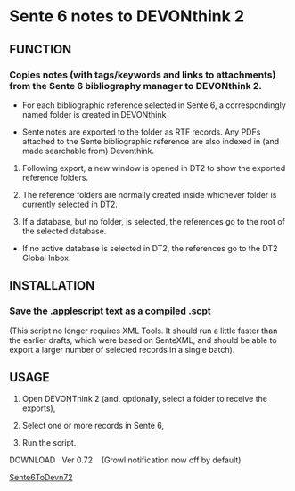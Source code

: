 
# Sente 6 notes to DEVONthink 2

## FUNCTION  

### Copies notes (with tags/keywords and links to attachments) from the Sente 6 bibliography manager to DEVONthink 2.  

- For each bibliographic reference selected in Sente 6, a correspondingly named folder is created in DEVONthink   

- Sente notes are exported to the folder as RTF records. Any PDFs attached to the Sente bibliographic reference are also indexed in (and made searchable from) Devonthink.   

1. Following export, a new window is opened in DT2 to show the exported reference folders.  

2. The reference folders are normally created inside whichever folder is currently selected in DT2.  

3. If a database, but no folder, is selected, the references go to the root of the selected database.  

- If no active database is selected in DT2, the references go to the DT2 Global Inbox.  

## INSTALLATION  

### Save the .applescript text as a compiled .scpt  

(This script no longer requires XML Tools. It should run a little faster than the earlier drafts, which were based on SenteXML, and should be able to export a larger number of selected records in a single batch).  

## USAGE  

1. Open DEVONThink 2 (and, optionally, select a folder to receive the exports),  

2. Select one or more records in Sente 6,  

3. Run the script.  

DOWNLOAD   Ver 0.72    (Growl notification now off by default)    

[Sente6ToDevn72](https://github.com/RobTrew/tree-tools/blob/master/DevonThink%20scripts/Sente6ToDevn72.applescript)

